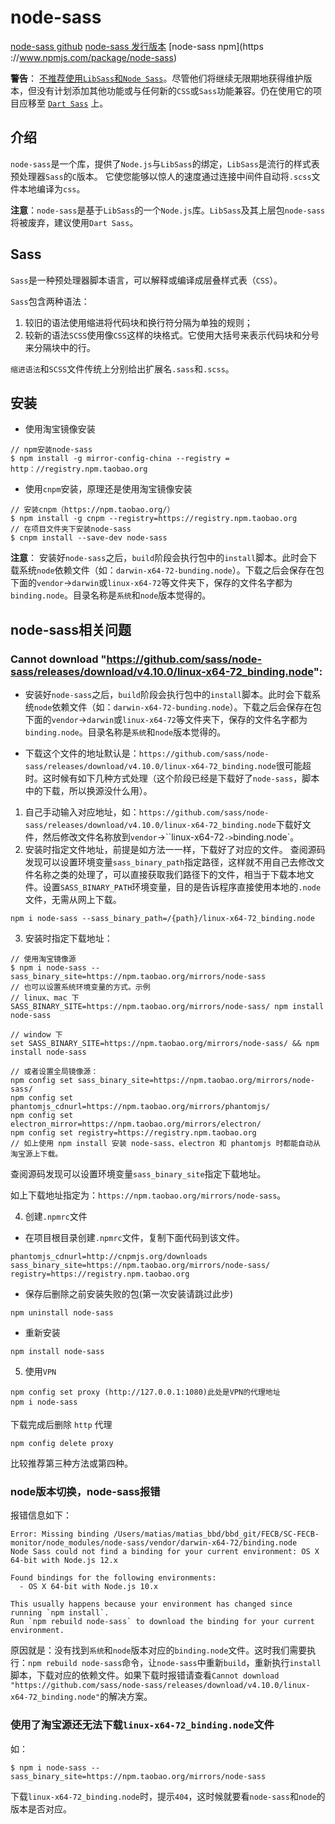 <!--
 * @Author: tangdaoyong
 * @Date: 2021-05-26 11:11:19
 * @LastEditors: tangdaoyong
 * @LastEditTime: 2021-05-26 12:08:36
 * @Description: node-sass
-->
# node-sass

[node-sass github](https://github.com/sass/node-sass)
[node-sass 发行版本](https://github.com/sass/node-sass/releases)
[node-sass npm](https ://www.npmjs.com/package/node-sass)

**警告**： [不推荐使用`LibSass`和`Node Sass`](https://sass-lang.com/blog/libsass-is-deprecated)。尽管他们将继续无限期地获得维护版本，但没有计划添加其他功能或与任何新的`CSS`或`Sass`功能兼容。仍在使用它的项目应移至 [`Dart Sass`]() 上。

## 介绍

`node-sass`是一个库，提供了`Node.js`与`LibSass`的绑定，`LibSass`是流行的样式表预处理器`Sass`的`C`版本。
它使您能够以惊人的速度通过连接中间件自动将`.scss`文件本地编译为`css`。

**注意**：`node-sass`是基于`LibSass`的一个`Node.js`库。`LibSass`及其上层包`node-sass`将被废弃，建议使用`Dart Sass`。

## Sass

`Sass`是一种预处理器脚本语言，可以解释或编译成层叠样式表（`CSS`）。

`Sass`包含两种语法：
1. 较旧的语法使用缩进将代码块和换行符分隔为单独的规则；
2. 较新的语法`SCSS`使用像`CSS`这样的块格式。它使用大括号来表示代码块和分号来分隔块中的行。

`缩进语法`和`SCSS`文件传统上分别给出扩展名`.sass`和`.scss`。

## 安装

* 使用淘宝镜像安装
```
// npm安装node-sass
$ npm install -g mirror-config-china --registry = http：//registry.npm.taobao.org
```

* 使用`cnpm`安装，原理还是使用淘宝镜像安装
```
// 安装cnpm（https://npm.taobao.org/）
$ npm install -g cnpm --registry=https://registry.npm.taobao.org
// 在项目文件夹下安装node-sass
$ cnpm install --save-dev node-sass
```

**注意**： 安装好`node-sass`之后，`build`阶段会执行包中的`install`脚本。此时会下载系统`node`依赖文件（如：`darwin-x64-72-bunding.node`）。下载之后会保存在包下面的`vendor`->`darwin`或`linux-x64-72`等文件夹下，保存的文件名字都为`binding.node`。目录名称是`系统`和`node`版本觉得的。



## node-sass相关问题

### Cannot download "https://github.com/sass/node-sass/releases/download/v4.10.0/linux-x64-72_binding.node": 

* 安装好`node-sass`之后，`build`阶段会执行包中的`install`脚本。此时会下载系统`node`依赖文件（如：`darwin-x64-72-bunding.node`）。下载之后会保存在包下面的`vendor`->`darwin`或`linux-x64-72`等文件夹下，保存的文件名字都为`binding.node`。目录名称是`系统`和`node`版本觉得的。

* 下载这个文件的地址默认是：`https://github.com/sass/node-sass/releases/download/v4.10.0/linux-x64-72_binding.node`很可能超时。这时候有如下几种方式处理（这个阶段已经是下载好了`node-sass`，脚本中的下载，所以换源没什么用）。

1. 自己手动输入对应地址，如：`https://github.com/sass/node-sass/releases/download/v4.10.0/linux-x64-72_binding.node`下载好文件，然后修改文件名称放到`vendor`->``linux-x64-72`->`binding.node`。
2. 安装时指定文件地址，前提是如方法一一样，下载好了对应的文件。
查阅源码发现可以设置环境变量`sass_binary_path`指定路径，这样就不用自己去修改文件名称之类的处理了，可以直接获取我们路径下的文件，相当于下载本地文件。设置`SASS_BINARY_PATH`环境变量，目的是告诉程序直接使用本地的`.node`文件，无需从网上下载。
```
npm i node-sass --sass_binary_path=/{path}/linux-x64-72_binding.node
```
3. 安装时指定下载地址：
```
// 使用淘宝镜像源
$ npm i node-sass --sass_binary_site=https://npm.taobao.org/mirrors/node-sass
// 也可以设置系统环境变量的方式。示例
// linux、mac 下
SASS_BINARY_SITE=https://npm.taobao.org/mirrors/node-sass/ npm install node-sass

// window 下
set SASS_BINARY_SITE=https://npm.taobao.org/mirrors/node-sass/ && npm install node-sass

// 或者设置全局镜像源：
npm config set sass_binary_site=https://npm.taobao.org/mirrors/node-sass/
npm config set phantomjs_cdnurl=https://npm.taobao.org/mirrors/phantomjs/
npm config set electron_mirror=https://npm.taobao.org/mirrors/electron/
npm config set registry=https://registry.npm.taobao.org
// 如上使用 npm install 安装 node-sass、electron 和 phantomjs 时都能自动从淘宝源上下载。
```
查阅源码发现可以设置环境变量`sass_binary_site`指定下载地址。

如上下载地址指定为：`https://npm.taobao.org/mirrors/node-sass`。

4. 创建`.npmrc`文件

* 在项目根目录创建`.npmrc`文件，复制下面代码到该文件。
```
phantomjs_cdnurl=http://cnpmjs.org/downloads
sass_binary_site=https://npm.taobao.org/mirrors/node-sass/
registry=https://registry.npm.taobao.org
```
* 保存后删除之前安装失败的包(第一次安装请跳过此步)
```
npm uninstall node-sass
```
* 重新安装
```
npm install node-sass
```

5. 使用`VPN`
```
npm config set proxy (http://127.0.0.1:1080)此处是VPN的代理地址
npm i node-sass
```
下载完成后删除 `http` 代理
```
npm config delete proxy
```

比较推荐第三种方法或第四种。

### node版本切换，node-sass报错

报错信息如下：
```
Error: Missing binding /Users/matias/matias_bbd/bbd_git/FECB/SC-FECB-monitor/node_modules/node-sass/vendor/darwin-x64-72/binding.node
Node Sass could not find a binding for your current environment: OS X 64-bit with Node.js 12.x

Found bindings for the following environments:
  - OS X 64-bit with Node.js 10.x

This usually happens because your environment has changed since running `npm install`.
Run `npm rebuild node-sass` to download the binding for your current environment.
```

原因就是：没有找到`系统`和`node`版本对应的`binding.node`文件。这时我们需要执行：`npm rebuild node-sass`命令，让`node-sass`中重新`build`，重新执行`install`脚本，下载对应的依赖文件。如果下载时报错请查看`Cannot download "https://github.com/sass/node-sass/releases/download/v4.10.0/linux-x64-72_binding.node"`的解决方案。

### 使用了淘宝源还无法下载`linux-x64-72_binding.node`文件

如：
```
$ npm i node-sass --sass_binary_site=https://npm.taobao.org/mirrors/node-sass
```
下载`linux-x64-72_binding.node`时，提示`404`，这时候就要看`node-sass`和`node`的版本是否对应。